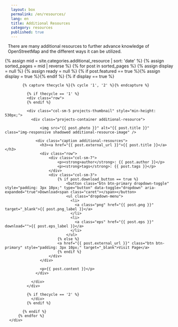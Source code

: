 ```yaml
---
layout: box
permalink: /en/resources/
lang: en
title: Additional Resources
category: resources
published: true
---
```



<style>


.dropdown-menu {
    position: inherit;
}
.row {
    margin-right: -15px;
    margin-left: -10px;
}
.btn-primary.active, .btn-primary:active, .open>.dropdown-toggle.btn-primary {
    color: #fff;
    background-color: #d73f3f;
    border-color: #d73f3f;
}
.btn-primary.focus, .btn-primary:focus {
    color: #fff;
    background-color: #d73f3f;
    border-color: #d73f3f;
}
.btn-primary.active.focus, .btn-primary.active:focus, .btn-primary.active:hover, .btn-primary:active.focus, .btn-primary:active:focus, .btn-primary:active:hover, .open>.dropdown-toggle.btn-primary.focus, .open>.dropdown-toggle.btn-primary:focus, .open>.dropdown-toggle.btn-primary:hover {
    color: #fff;
    background-color: #d73f3f;
    border-color: #d73f3f;
}


.img1 {
    float: right;
}

.clearfix::after {
    content: "";
    clear: both;
    display: table;
}

.img2 {
    float: right;
}
</style>

<div class="row">
  <div class="col-md-12">
    <p>There are many additional resources to further advance knowledge of OpenStreetMap and the different ways it can be utilized.</p>
  </div>
</div>

<div class="row">
  <div class="col-md-12">
      <div class="row">
        {% assign mid = site.categories.additional_resource | sort: 'date' %}
        {% assign sorted_pages = mid | reverse %}
          {% for post in sorted_pages %}
            {% assign display = null %}
            {% assign ready = null %}
            {% if post.featured == true %}{% assign display = true %}{% endif %}
            {% if display == true %}

            {% capture thecycle %}{% cycle '1', '2' %}{% endcapture %}
    
              {% if thecycle == '1' %}
              <div class="row">
              {% endif %}

              <div class="col-sm-5 projects-thumbnail" style="min-height: 530px;">
                <div class="projects-container additional-resource">

                    <img src="{{ post.photo }}" alt="{{ post.title }}" class="img-responsive shadowed additional-resource-image" />

                  <div class="caption additional-resources">
                    <h3><a href="{{ post.external_url }}">{{ post.title }}</a></h3>
                    <div class="row">
                        <div class="col-sm-7">
                            <p><strong>author</strong>: {{ post.author }}</p>
                            <p><strong>tags</strong>: {{ post.tags }}</p>
                        </div>
                        <div class="col-sm-3">
                            {% if post.download_button == true %}
                                <button class="btn btn-primary dropdown-toggle" style="padding: 3px 10px;" type="button" data-toggle="dropdown" aria-expanded="true">Download<span class="caret"></span></button>
                                <ul class="dropdown-menu">
                                  <li>
                                    <a class="png" href="{{ post.png }}" target="_blank">{{ post.png_label }}</a>
                                  </li>
                                  <li>
                                    <a class="eps" href="{{ post.eps }}" download="">{{ post.eps_label }}</a>
                                  </li>
                                </ul>
                            {% else %}
                            <a href="{{ post.external_url }}" class="btn btn-primary" style="padding: 3px 10px;" target="_blank">Visit Page</a>
                            {% endif %}
                        </div>
                    </div>

                    <p>{{ post.content }}</p>
                  </div>

                </div>
              </div>

              {% if thecycle == '2' %}
                </div>
              {% endif %}

            {% endif %}
          {% endfor %}
      </div>
  </div>
</div>




<!--

<div class="clearfix"><img class="img2" src="{{site.baseurl}}/assets/img/globe-pops.jpg" alt="Globe Pops" style="width:250px; padding-left:15px;">

    <p>There are many additional resources to further advance knowledge of OpenStreetMap and the different ways it can be utilized.</p>

<ul>

    <li>
    For the classroom, <a href="http://teachosm.org/">TeachOSM</a> is an online resource to assist educators at all levels to introduce open source mapping using the OpenStreetMap platform.
    </li>

    <li>
    <a href="http://learnosm.org/">LearnOSM</a> provides easy to understand, step-by-step guides to get started with contributing to OpenStreetMap and using OpenStreetMap data.
    </li>

    <li>
    The <a href="https://opendri.org/resource/planning-an-open-cities-mapping-project/">World Bank Open Cities Mapping Project Guide</a> is a tool for practitioners who wish to bring community mapping initiatives to their cities or regions. The guide documents lessons learned from the regional Open Cities Africa program and its predecessors in South Asia to offer best practices on the design and implementation of a community mapping initiative. Community mapping efforts often result in increased awareness of disaster risk within governments and a consensus within ministries that this risk must be reduced.
    </li>

    <li>
    The <a href="http://mapgive.state.gov/events/connect-camp-maps/sessions/">Connect Camps Maps Session Plan</a> is a good template on how to plan a multi-faceted mapping workshop.
    </li>

    <li>
    The <a href="https://www.hotosm.org/hot-activation-protocol.html">Humanitarian OpenStreetMap Team (HOT) Activation Protocol</a> defines the flow of activities during a HOT Activation and describes how trained volunteers perform the tasks that lead to a successful and efficient response. 
    </li>

</ul>

</div>

<h2>MapGive Partners</h2>

<img src="{{site.baseurl}}/assets/img/partners.jpg" alt="partners" style="width:400px">

<p>
And always count on the strong network of <a href="#resources&form-partnerships">partners</a> for even more help and insights.
</p>

-->
